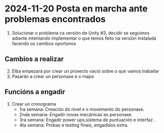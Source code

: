# 2024-11-20 Posta en marcha ante problemas encontrados

1. Solucionar o problema ca versión de Unity #3, decidir se seguimos adiante intentando implementar o que temos feito na versión instalada facendo os camibos oportunos
## Cambios a realizar   
2. Elba empezará por crear un proxecto vació sobre o que vamos traballar
3. Pasarán a crear un personaxe e o mapa

## Funcións a engadir
1. Crear un cronograma
    + 1ra semana: Creación do nivel e o movemento do personaxe.
    + 2nda semana: Engadir novas mecánicas ao personaxe.
    + 3ra semana: Engadir power ups,sistema de puntuación e interfaz .
    + 4ta semana: Probas e testing finais, engadidos extra.
